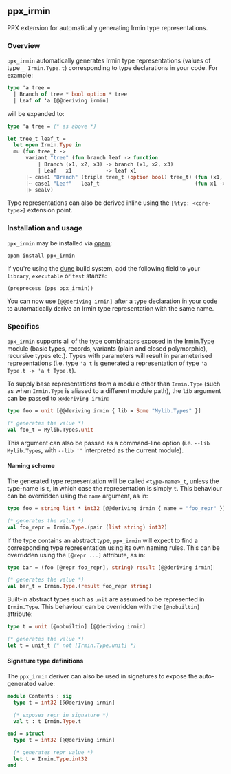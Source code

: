 ## ppx_irmin

PPX extension for automatically generating Irmin type representations.

### Overview

`ppx_irmin` automatically generates Irmin type representations (values of type
`_ Irmin.Type.t`) corresponding to type declarations in your code. For example:

```ocaml
type 'a tree =
  | Branch of tree * bool option * tree
  | Leaf of 'a [@@deriving irmin]
```

will be expanded to:

```ocaml
type 'a tree = (* as above *)

let tree_t leaf_t =
  let open Irmin.Type in
  mu (fun tree_t ->
      variant "tree" (fun branch leaf -> function
          | Branch (x1, x2, x3) -> branch (x1, x2, x3)
          | Leaf   x1           -> leaf x1
      |~ case1 "Branch" (triple tree_t (option bool) tree_t) (fun (x1, x2, x3) -> Branch (x1, x2, x3))
      |~ case1 "Leaf"   leaf_t                               (fun x1 -> Leaf x1)
      |> sealv)
```

Type representations can also be derived inline using the `[%typ: <core-type>]`
extension point.

### Installation and usage

`ppx_irmin` may be installed via [opam](https://opam.ocaml.org/):

```
opam install ppx_irmin
```

If you're using the [dune](https://github.com/ocaml/dune) build system, add the
following field to your `library`, `executable` or `test` stanza:

```
(preprocess (pps ppx_irmin))
```

You can now use `[@@deriving irmin]` after a type declaration in your code to
automatically derive an Irmin type representation with the same name.

### Specifics

`ppx_irmin` supports all of the type combinators exposed in the
[Irmin.Type](https://docs.mirage.io/irmin/Irmin/Type/index.html) module (basic
types, records, variants (plain and closed polymorphic), recursive types etc.).
Types with parameters will result in parameterised representations (i.e. type
`'a t` is generated a representation of type `'a Type.t -> 'a t Type.t`).

To supply base representations from a module other than `Irmin.Type` (such as
when `Irmin.Type` is aliased to a different module path), the `lib` argument
can be passed to `@@deriving irmin`:

```ocaml
type foo = unit [@@deriving irmin { lib = Some "Mylib.Types" }]

(* generates the value *)
val foo_t = Mylib.Types.unit
```

This argument can also be passed as a command-line option (i.e. `--lib
Mylib.Types`, with `--lib ''` interpreted as the current module).

#### Naming scheme

The generated type representation will be called `<type-name>_t`, unless the
type-name is `t`, in which case the representation is simply `t`. This
behaviour can be overridden using the `name` argument, as in:

```ocaml
type foo = string list * int32 [@@deriving irmin { name = "foo_repr" }]

(* generates the value *)
val foo_repr = Irmin.Type.(pair (list string) int32)
```

If the type contains an abstract type, `ppx_irmin` will expect to find a
corresponding type representation using its own naming rules. This can be
overridden using the `[@repr ...]` attribute, as in:

```ocaml
type bar = (foo [@repr foo_repr], string) result [@@deriving irmin]

(* generates the value *)
val bar_t = Irmin.Type.(result foo_repr string)
```

Built-in abstract types such as `unit` are assumed to be represented in
`Irmin.Type`. This behaviour can be overridden with the `[@nobuiltin]`
attribute:

```ocaml
type t = unit [@nobuiltin] [@@deriving irmin]

(* generates the value *)
let t = unit_t (* not [Irmin.Type.unit] *)
```

#### Signature type definitions

The `ppx_irmin` deriver can also be used in signatures to expose the
auto-generated value:

```ocaml
module Contents : sig
  type t = int32 [@@deriving irmin]

  (* exposes repr in signature *)
  val t : t Irmin.Type.t

end = struct
  type t = int32 [@@deriving irmin]

  (* generates repr value *)
  let t = Irmin.Type.int32
end
```
